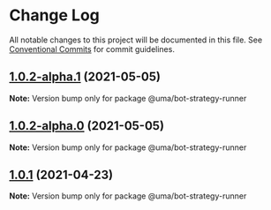 # Change Log

All notable changes to this project will be documented in this file.
See [Conventional Commits](https://conventionalcommits.org) for commit guidelines.

## [1.0.2-alpha.1](https://github.com/UMAprotocol/protocol/compare/@uma/bot-strategy-runner@1.0.2-alpha.0...@uma/bot-strategy-runner@1.0.2-alpha.1) (2021-05-05)

**Note:** Version bump only for package @uma/bot-strategy-runner

## [1.0.2-alpha.0](https://github.com/UMAprotocol/protocol/compare/@uma/bot-strategy-runner@1.0.1...@uma/bot-strategy-runner@1.0.2-alpha.0) (2021-05-05)

**Note:** Version bump only for package @uma/bot-strategy-runner

## [1.0.1](https://github.com/UMAprotocol/protocol/compare/@uma/bot-strategy-runner@1.0.0...@uma/bot-strategy-runner@1.0.1) (2021-04-23)

**Note:** Version bump only for package @uma/bot-strategy-runner
